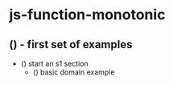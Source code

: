 # js-function-monotonic

## () - first set of examples
* () start an s1 section
  * () basic domain example